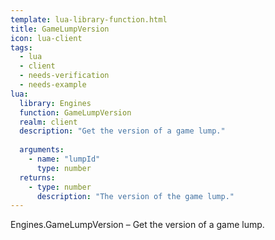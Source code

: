 ```yaml
---
template: lua-library-function.html
title: GameLumpVersion
icon: lua-client
tags:
  - lua
  - client
  - needs-verification
  - needs-example
lua:
  library: Engines
  function: GameLumpVersion
  realm: client
  description: "Get the version of a game lump."
  
  arguments:
    - name: "lumpId"
      type: number
  returns:
    - type: number
      description: "The version of the game lump."
---
```


<div class="lua__search__keywords">
Engines.GameLumpVersion &#x2013; Get the version of a game lump.
</div>
